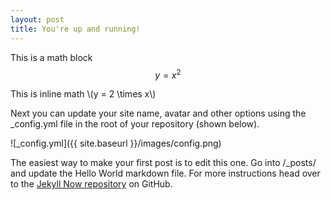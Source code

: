 ```yaml
---
layout: post
title: You're up and running!
---
```

This is a math block
$$ y = x^2 $$

This is inline math \\(y = 2 \times x\\)

Next you can update your site name, avatar and other options using the _config.yml file in the root of your repository (shown below).

![_config.yml]({{ site.baseurl }}/images/config.png)

The easiest way to make your first post is to edit this one. Go into /_posts/ and update the Hello World markdown file. For more instructions head over to the [Jekyll Now repository](https://github.com/barryclark/jekyll-now) on GitHub.
